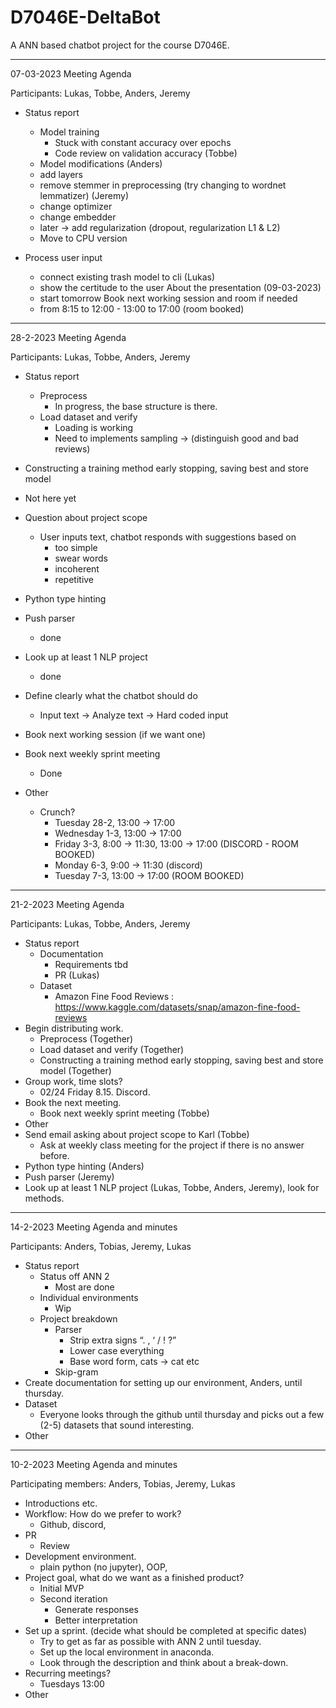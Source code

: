 # D7046E-DeltaBot
A ANN based chatbot project for the course D7046E.

---------------------------------------------------------
07-03-2023 Meeting Agenda

Participants: Lukas, Tobbe, Anders, Jeremy

- Status report
    - Model training 
      - Stuck with constant accuracy over epochs
      - Code review on validation accuracy (Tobbe)
    - Model modifications (Anders)
    - add layers 
    - remove stemmer in preprocessing (try changing to wordnet lemmatizer) (Jeremy)
    - change optimizer 
    - change embedder 
    - later -> add regularization (dropout, regularization L1 & L2)
  - Move to CPU version

- Process user input
  - connect existing trash model to cli (Lukas)
  - show the certitude to the user
About the presentation (09-03-2023)
  - start tomorrow 
Book next working session and room if needed
  - from 8:15 to 12:00 - 13:00 to 17:00 (room booked)

-------------------------------------------------------------------------
28-2-2023 Meeting Agenda

Participants: Lukas, Tobbe, Anders, Jeremy

- Status report
  - Preprocess
    - In progress, the base structure is there.
  - Load dataset and verify
    - Loading is working
    - Need to implements sampling -> (distinguish good and bad reviews)
 - Constructing a training method early stopping, saving best and store model
  - Not here yet
- Question about project scope
  - User inputs text, chatbot responds with suggestions based on
    - too simple
    - swear words
    - incoherent
    - repetitive
- Python type hinting
- Push parser
  - done
- Look up at least 1 NLP project
  - done
- Define clearly what the chatbot should do
  - Input text -> Analyze text -> Hard coded input
- Book next working session (if we want one)

- Book next weekly sprint meeting
  - Done
- Other
  - Crunch?
    - Tuesday 28-2, 13:00 -> 17:00
    - Wednesday 1-3, 13:00 -> 17:00
    - Friday 3-3, 8:00 -> 11:30, 13:00 -> 17:00 (DISCORD - ROOM BOOKED)
    - Monday 6-3, 9:00 -> 11:30 (discord)
    - Tuesday 7-3, 13:00 -> 17:00 (ROOM BOOKED)
    
-------------------------------------------------------------------------

21-2-2023 Meeting Agenda

Participants: Lukas, Tobbe, Anders, Jeremy

- Status report
  - Documentation
    - Requirements tbd
    - PR (Lukas)
  - Dataset
    - Amazon Fine Food Reviews : https://www.kaggle.com/datasets/snap/amazon-fine-food-reviews
- Begin distributing work.
  - Preprocess (Together)
  - Load dataset and verify (Together)
  - Constructing a training method early stopping, saving best and store model (Together)
- Group work, time slots?
  - 02/24 Friday 8.15. Discord.
- Book the next meeting.
  - Book next weekly sprint meeting (Tobbe)
- Other
- Send email asking about project scope to Karl (Tobbe)
  - Ask at weekly class meeting for the project if there is no answer before.
- Python type hinting (Anders)
- Push parser (Jeremy)
- Look up at least 1 NLP project (Lukas, Tobbe, Anders, Jeremy), look for methods.

---------------------------------------------------------

14-2-2023 Meeting Agenda and minutes

Participants: Anders, Tobias, Jeremy, Lukas

- Status report
  - Status off ANN 2
    - Most are done
  - Individual environments
    - Wip 
  - Project breakdown
    - Parser
      - Strip extra signs “. , ‘ / ! ?”
      - Lower case everything
      - Base word form, cats -> cat etc
    - Skip-gram
- Create documentation for setting up our environment, Anders, until thursday.
- Dataset
  - Everyone looks through the github until thursday and picks out a few (2-5) datasets that sound interesting.
- Other

---------------------------------------------------------

10-2-2023 Meeting Agenda and minutes

Participating members: Anders, Tobias, Jeremy, Lukas

- Introductions etc.
- Workflow: How do we prefer to work?
  - Github, discord, 
- PR
  - Review 
- Development environment.
  - plain python (no jupyter), OOP, 
- Project goal, what do we want as a finished product?
  - Initial MVP
  - Second iteration 
    - Generate responses
    - Better interpretation
- Set up a sprint. (decide what should be completed at specific dates)
    - Try to get as far as possible with ANN 2 until tuesday. 
    - Set up the local environment in anaconda.
    - Look through the description and think about a break-down.
- Recurring meetings? 
  - Tuesdays 13:00
- Other
